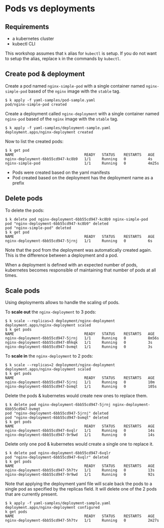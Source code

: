 # Pods vs deployments

## Requirements

* a kubernetes cluster
* kubectl CLI

This workshop assumes that `k` alias for `kubectl` is setup. If you do not want to setup the alias, replace `k` in the commands by `kubectl`.

## Create pod & deployment

Create a pod named `nginx-simple-pod` with a single container named `nginx-simple-pod` based of the `nginx` image with the `stable` tag.

```console
$ k apply -f yaml-samples/pod-sample.yaml
pod/nginx-simple-pod created
```

Create a deployment called `nginx-deployment` with a single container named `nginx-pod` based of the `nginx` image with the `stable` tag.

```console
$ k apply -f yaml-samples/deployment-sample.yaml
deployment.apps/nginx-deployment created
```

Now to list the created pods:

```console
$ k get pod
NAME                                READY   STATUS    RESTARTS   AGE
nginx-deployment-6bb55cd947-kc8b9   1/1     Running   0          4s
nginx-simple-pod                    1/1     Running   0          4m25s
```

* Pods were created based on the yaml manifests
* Pod created based on the deployment has the deployment name as a prefix

## Delete pods

To delete the pods:

```console
$ k delete pod nginx-deployment-6bb55cd947-kc8b9 nginx-simple-pod
pod "nginx-deployment-6bb55cd947-kc8b9" deleted
pod "nginx-simple-pod" deleted
$ k get pod
NAME                                READY   STATUS    RESTARTS   AGE
nginx-deployment-6bb55cd947-5jrnj   1/1     Running   0          6s
```

Note that the pod from the deployment was automatically created again. This is the difference between a deployment and a pod.

When a deployment is defined with an expected number of pods, kubernetes becomes responsible of maintaining that number of pods at all times. 

## Scale pods

Using deployments allows to handle the scaling of pods.

To **scale out** the `nginx-deployment` to 3 pods:

```console
$ k scale --replicas=3 deployment/nginx-deployment
deployment.apps/nginx-deployment scaled
$ k get pods
NAME                                READY   STATUS    RESTARTS   AGE
nginx-deployment-6bb55cd947-5jrnj   1/1     Running   0          8m56s
nginx-deployment-6bb55cd947-8hkqk   1/1     Running   0          3s
nginx-deployment-6bb55cd947-bvmqt   1/1     Running   0          3s
```

To **scale in** the `nginx-deployment` to 2 pods:

```console
$ k scale --replicas=2 deployment/nginx-deployment
deployment.apps/nginx-deployment scaled
$ k get pods
NAME                                READY   STATUS    RESTARTS   AGE
nginx-deployment-6bb55cd947-5jrnj   1/1     Running   0          10m
nginx-deployment-6bb55cd947-bvmqt   1/1     Running   0          105s
```

Delete the pods & kubernetes would create new ones to replace them.

```console
$ k delete pod nginx-deployment-6bb55cd947-5jrnj nginx-deployment-6bb55cd947-bvmqt
pod "nginx-deployment-6bb55cd947-5jrnj" deleted
pod "nginx-deployment-6bb55cd947-bvmqt" deleted
$ k get pods
NAME                                READY   STATUS    RESTARTS   AGE
nginx-deployment-6bb55cd947-6vqlr   1/1     Running   0          14s
nginx-deployment-6bb55cd947-9r9wd   1/1     Running   0          14s
```

Delete only one pod & kubernetes would create a single one to replace it.

```console
$ k delete pod nginx-deployment-6bb55cd947-6vqlr
pod "nginx-deployment-6bb55cd947-6vqlr" deleted
$ k get pods
NAME                                READY   STATUS    RESTARTS   AGE
nginx-deployment-6bb55cd947-5h7tv   1/1     Running   0          13s
nginx-deployment-6bb55cd947-9r9wd   1/1     Running   0          92s
```

Note that applying the deployment yaml file will scale back the pods to a single pod as specified by the replicas field. It will delete one of the 2 pods that are currently present.

```console
$ k apply -f yaml-samples/deployment-sample.yaml
deployment.apps/nginx-deployment configured
k get pods
NAME                                READY   STATUS    RESTARTS   AGE
nginx-deployment-6bb55cd947-5h7tv   1/1     Running   0          2m27s
```
